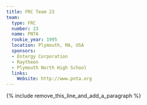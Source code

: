 ```yaml
---
title: FRC Team 23
team:
  type: FRC
  number: 23
  name: PNTA
  rookie_year: 1995
  location: Plymouth, MA, USA
  sponsors:
  - Entergy Corporation
  - Raytheon
  - Plymouth North High School
  links:
    Website: http://www.pnta.org
---
```


{% include remove_this_line_and_add_a_paragraph %}